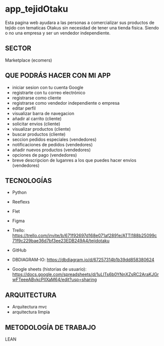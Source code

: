 # app_tejidOtaku
Esta pagina web ayudara a las personas a comercializar sus productos de tejido con tematicas Otakus sin necesidad de tener una tienda fisica. Siendo o no una empresa y ser un vendedor independiente.

## SECTOR
Marketplace (ecomers)

## QUE PODRÁS HACER CON MI APP
- iniciar sesion con tu cuenta Google 
- registrarte con tu correo electrónico
- registrarse como cliente
- registrarse como vendedor independiente o empresa
- editar perfil
- visualizar barra de navegacion
- añadir al carrito (cliente)
- solicitar envios (cliente)
- visualizar productos (cliente)
- buscar productos (cliente)
- seccion pedidos especiales (vendedores)
- notificaciones de pedidos (vendedores)
- añadir nuevos productos (vendedores)
- opciones de pago (vendedores)
- breve descripcion de luganres a los que puedes hacer envios (vendedores)
## TECNOLOGÍAS
- Python
- Reeflexs
- Flet
- Figma
- Trello: https://trello.com/invite/b/671f92697d168e071af2891e/ATTI188b25099c71f9c229bae36d7bf3ee23EDB249A4/tejidotaku

- GitHub
- DBDIAGRAM-IO: https://dbdiagram.io/d/67257314b1b39dd858380624

- Google sheets (historias de usuario): https://docs.google.com/spreadsheets/d/1uLITs6b0YNnXZsRC2AraKJGrwFTeeeABvkcPlIXaM64/edit?usp=sharing
## ARQUITECTURA 
- Arquitectura mvc
- arquitectura limpia
## METODOLOGÍA DE TRABAJO
LEAN
